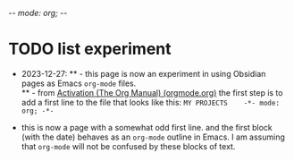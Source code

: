 -*- mode: org; -*-
# TODO list experiment  

* 2023-12-27:
** - this page is now an experiment in using Obsidian pages as Emacs `org-mode` files.  
** - from [Activation (The Org Manual) (orgmode.org)](https://orgmode.org/manual/Activation.html) the first step is to add a first line to the file that looks like this: `MY PROJECTS    -*- mode: org; -*-`

- this is now a page with a somewhat odd first line. and the first block (with the date) behaves as an `org-mode` outline in Emacs. I am assuming that `org-mode` will not be confused by these blocks of text.


